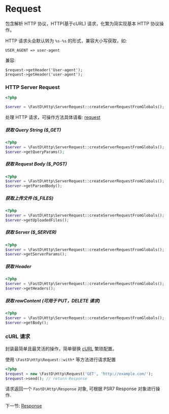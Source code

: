 # Request

包含解析 HTTP 协议，HTTP(基于cURL) 请求，化繁为简实现基本 HTTP 协议操作。

HTTP 请求头会默认转为 `%s-%s` 的形式，兼容大小写获取，如:

```
USER_AGENT => user-agent
```

兼容:

```
$request->getHeader('User-agent');
$request->getHeader('user-agent');
```

### HTTP Server Request

```php
<?php

$server = \FastD\Http\ServerRequest::createServerRequestFromGlobals();
```

处理 HTTP 请求，可操作方法具体请看: [request](../src/ServerRequest.php)

##### 获取 Query String ($_GET)

```php
<?php
$server = \FastD\Http\ServerRequest::createServerRequestFromGlobals();
$server->getQueryParams();
```

##### 获取 Request Body ($_POST)

```php
<?php
$server = \FastD\Http\ServerRequest::createServerRequestFromGlobals();
$server->getParsedBody();
```

##### 获取上传文件 ($_FILES)

```php
<?php
$server = \FastD\Http\ServerRequest::createServerRequestFromGlobals();
$server->getUploadedFiles();
```

##### 获取 Server ($_SERVER)

```php
<?php
$server = \FastD\Http\ServerRequest::createServerRequestFromGlobals();
$server->getServerParams();
```

##### 获取 Header

```php
<?php
$server = \FastD\Http\ServerRequest::createServerRequestFromGlobals();
$server->getHeaders();
```

##### 获取 rawContent (可用于 PUT，DELETE 请求)

```php
<?php
$server = \FastD\Http\ServerRequest::createServerRequestFromGlobals();
$server->getBody(); 
```

### cURL 请求

封装最简单且最灵活的操作，简单替换 [cURL](http://php.net/manual/en/book.curl.php) 繁琐配置。

使用 `\FastD\Http\Request::with*` 等方法进行请求配置

```php
<?php
$request = new \FastD\Http\Request('GET', 'http://example.com/');
$request->send(); // return Response
```

请求返回一个 `FastD\Http\Response` 对象, 可根据 PSR7 Response 对象进行操作.

下一节: [Response](response.md)
